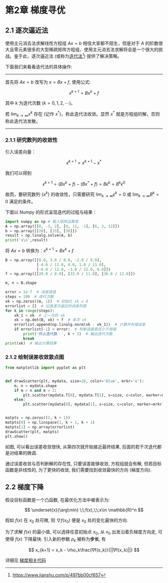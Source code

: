 # 第2章  梯度寻优

## 2.1  逐次逼近法

使用主元消去法求解线性方程组 $Ax = b$ 相信大家都不陌生，但是对于 $A$ 的阶数很大且零元素很多的大型稀疏矩阵方程组，使用主元消去法求解将会是一个很大的挑战。鉴于此，逐次逼近法 (或称为[迭代法](https://www.jianshu.com/p/497bb00cf657)[^1]) 提供了解决策略。

[^1]: https://www.jianshu.com/p/497bb00cf657

下面我们来看看迭代法的具体操作:

--------------------

首先将 $Ax=b$ 改写为 $x = Bx + f$, 使用公式:

$$
x^{k+1} = Bx^k + f
$$

其中 $k$ 为迭代次数 $(k=0, 1, 2, \cdots)$。

若 $\displaystyle\lim_{k \to \infty} x^k$ 存在 (记作 $x^*$)，称此迭代法收敛。显然 $x^*$ 就是方程组的解，否则称此迭代法发散。

----------------------------

### 2.1.1  研究数列的收敛性

引入误差向量：

$$
\epsilon^{k+1} = x^{k+1} - x^*
$$

我们可以得到

$$
\epsilon^{k+1} = (Bx^k + f) - (Bx^* + f) = B\epsilon^k = B^k\epsilon^0
$$

故而，要研究数列 $\{x^k\}$ 的收敛性，只需要研究 $\displaystyle\lim_{k \to \infty} \epsilon^k = 0$ 或 $\displaystyle\lim_{k \to \infty} B^k = 0$ 满足的条件。

下面以 Numpy 的形式呈现迭代的过程与结果：

```python
import numpy as np # 载入矩阵运算库
A = np.array([[8, -3, 2], [4, 11, -1], [6, 3, 12]])
b = np.array([[20], [33], [36]])
result = np.linalg.solve(A, b)
print('x\n',result)
```

将 $Ax = b$ 转换为：$x^{k+1}=B x^k+f$

```python
B = np.array([[0.0, 3.0 / 8.0, -2.0 / 8.0], 
              [-4.0 / 11.0, 0.0, 1.0 / 11.0],
              [-6.0 / 12.0, -3.0 / 12.0, 0.0]])
f = np.array([[20.0 / 8.0], [33.0 / 11.0], [36.0 / 12.0]])

m, n = B.shape

error = 1e-7  # 误差阈值
steps = 100  # 迭代次数
xk = np.zeros((m, 1))  # 初始化 xk = 0
errorlist = []  # 记录逐次逼近的误差列表
for k in range(steps):
    xk_1 = xk  # 上一次的 xk
    xk = np.dot(B, xk) + f  # 本次 xk
    errorlist.append(np.linalg.norm(xk - xk_1))  # 计算并存储误差
    if errorlist[-1] < error:  # 判断误差是否小于阈值
        print('终止迭代数：', k + 1)  # 输出迭代次数
        break
print(xk)  # 输出计算结果
```

### 2.1.2  绘制误差收敛散点图

```python
from matplotlib import pyplot as plt


def drawScatter(plt, mydata, size=20, color='blue', mrkr='o'):
    m, n = mydata.shape
    if m > n and m > 2:
        plt.scatter(mydata.T[0], mydata.T[1], s=size, c=color, marker=mrkr)
    else:
        plt.scatter(mydata[0], mydata[1], s=size, c=color, marker=mrkr)


matpts = np.zeros((2, k + 1))
matpts[0] = np.linspace(1, k + 1, k + 1)
matpts[1] = np.array(errorlist)
drawScatter(plt, matpts)
plt.show()
```

如图, 可以看出误差收敛很快, 从第四次就开始接近最终结果, 后面的若干次迭代都是对结果的微调.

通过误差收敛与否判断解的存在性, 只要误差能够收敛, 方程组就会有解, 但若目标函数是非线性的, 为了更快的收敛, 我们需要找到收敛最快的方向 (梯度方向).

## 2.2  梯度下降


假设目标函数是一个凸函数, 在最优化方法中被表示为:
 
$$
\underset{x}{\arg\min} \;\;f(x),\;\;x\in \mathbb{R}^n
$$

假如 $f(x)$ 在 $x_0$ 处可微, 则 $∇f(x_0)$ 便是 $x_0$ 处的变化最快的方向.

为了求解 $f(x)$ 的最小值, 可以选择任意初始点 $x_0$, 从 $x_0$ 出发沿着负梯度方向走, 可使得 $f(x)$ 下降最快. 引入新的参数 $\rho_k$ 被称为**步长**, 有

$$
x_{k+1} = x_k - \rho_k\frac{∇f(x_k)}{||∇f(x_k)||}
$$

详细见 [梯度相关代码](https://www.jianshu.com/p/fb0d075f3b6f)
